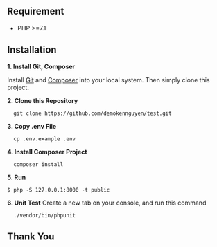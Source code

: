 ## Requirement

- PHP >=7.1

## Installation
__1. Install Git, Composer__

Install [Git](https://git-scm.com/downloads) and [Composer](https://getcomposer.org/download/) into your local system. Then simply clone this project.

__2. Clone this Repository__
```console
  git clone https://github.com/demokennguyen/test.git
```
__3. Copy .env File__
```console
  cp .env.example .env
```

__4. Install Composer Project__
```console
  composer install
```

__5. Run__
```
$ php -S 127.0.0.1:8000 -t public
```

__6. Unit Test__
Create a new tab on your console, and run this command
```console
  ./vendor/bin/phpunit
```

## Thank You